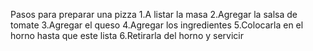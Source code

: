 Pasos para preparar una pizza
1.A listar la masa
2.Agregar la salsa de tomate 
3.Agregar el queso
4.Agregar los ingredientes
5.Colocarla en el horno hasta que este lista
6.Retirarla del horno y servicir
